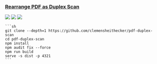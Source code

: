 ### [Rearrange PDF as Duplex Scan](https://github.com/clemensheithecker/pdf-duplex-scan)

![](https://img.shields.io/github/license/clemensheithecker/pdf-duplex-scan?style=flat-square) ![](https://img.shields.io/github/last-commit/scillidan/pdf-duplex-scan/main?label=last%20commit%20(fork)&style=flat-square) ![](https://img.shields.io/badge/Vercel-black?style=flat&logo=Vercel&logoColor=white)

````{tab} From source
```sh
git clone --depth=1 https://github.com/clemensheithecker/pdf-duplex-scan
cd pdf-duplex-scan
npm install
npm audit fix --force
npm run build
serve -s dist -p 4321
```
````
